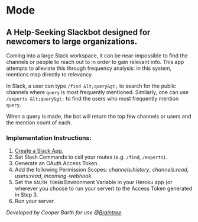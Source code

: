 # Mode

## A Help-Seeking Slackbot designed for newcomers to large organizations.

Coming into a large Slack workspace, it can be near-impossible to find the channels or people to reach out to in order to gain relevant info. This app attempts to alleviate this through frequency analysis: in this system, mentions map directly to relevancy.

In Slack, a user can type `/find &lt;query&gt;` to search for the public channels where `query` is most frequently mentioned. Similarly, one can use `/experts &lt;query&gt;` to find the users who most frequently mention `query`.

When a query is made, the bot will return the top few channels or users and the mention count of each.

### Implementation Instructions:

1. [Create a Slack App.](https://api.slack.com)
2. Set Slash Commands to call your routes (e.g. `/find`, `/experts`).
3. Generate an OAuth Access Token.
4. Add the following Permission Scopes: *channels:history*, *channels:read*, *users:read*, *incoming-webhook*.
5. Set the `OAUTH_TOKEN` Environment Variable in your Heroku app (or wherever you choose to run your server) to the Access Token generated in Step 3.
6. Run your server.

*Developed by Cooper Barth for use @[Braintree](https://www.braintreepayments.com).*
